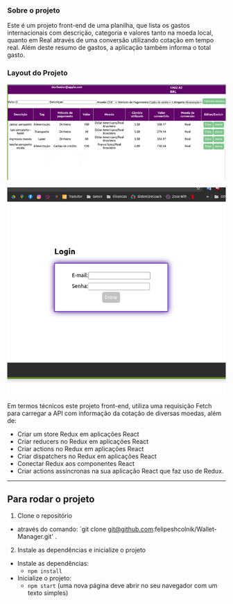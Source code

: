 ### Sobre o projeto
Este é um projeto front-end de uma planilha, que lista os gastos internacionais com descrição, categoria e valores tanto na moeda local, quanto em Real através de uma conversão utilizando cotação em tempo real. Além deste resumo de gastos, a aplicação também informa o total gasto.

### Layout do Projeto
![imagem da planilha](https://github.com/felipeshcolnik/Wallet-Manager/blob/shcol_wallet_project/images/planilha-wallet.png)

![login_screen](https://github.com/felipeshcolnik/Wallet-Manager/blob/shcol_wallet_project/images/login-wallet.png)


Em termos técnicos este projeto front-end, utiliza uma requisição Fetch para carregar a API com informação da cotação de diversas moedas, além de: 
  - Criar um store Redux em aplicações React
  - Criar reducers no Redux em aplicações React
  - Criar actions no Redux em aplicações React
  - Criar dispatchers no Redux em aplicações React
  - Conectar Redux aos componentes React
  - Criar actions assíncronas na sua aplicação React que faz uso de Redux.
  
---

## Para rodar o projeto

1. Clone o repositório
  * através do comando: `git clone git@github.com:felipeshcolnik/Wallet-Manager.git' .

2. Instale as dependências e inicialize o projeto
  * Instale as dependências:
    * `npm install`
  * Inicialize o projeto:
    * `npm start` (uma nova página deve abrir no seu navegador com um texto simples)
